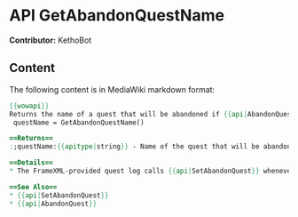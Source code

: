 # API GetAbandonQuestName

**Contributor:** KethoBot

## Content

The following content is in MediaWiki markdown format:

```mediawiki
{{wowapi}}
Returns the name of a quest that will be abandoned if {{api|AbandonQuest}} is called.
 questName = GetAbandonQuestName()

==Returns==
:;questName:{{apitype|string}} - Name of the quest that will be abandoned.

==Details==
* The FrameXML-provided quest log calls {{api|SetAbandonQuest}} whenever a quest entry is selected, so this function will usually return the name of the currently selected quest.

==See Also==
* {{api|SetAbandonQuest}}
* {{api|AbandonQuest}}
```